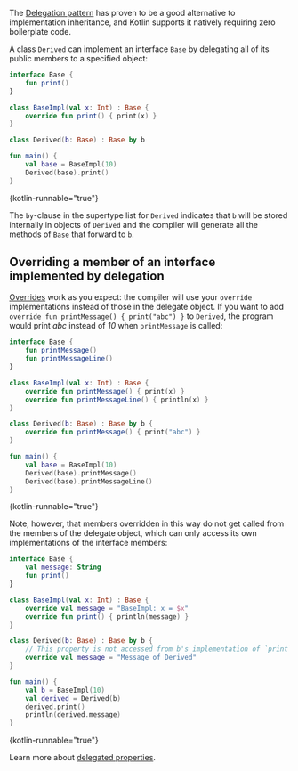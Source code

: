 [//]: # (title: Delegation)

The [Delegation pattern](https://en.wikipedia.org/wiki/Delegation_pattern) has proven to be a good alternative to 
implementation inheritance, and Kotlin supports it natively requiring zero boilerplate code.

A class `Derived` can implement an interface `Base` by delegating all of its public members to a specified object:

```kotlin
interface Base {
    fun print()
}

class BaseImpl(val x: Int) : Base {
    override fun print() { print(x) }
}

class Derived(b: Base) : Base by b

fun main() {
    val base = BaseImpl(10)
    Derived(base).print()
}
```
{kotlin-runnable="true"}

The `by`-clause in the supertype list for `Derived` indicates that `b` will be stored internally in objects 
of `Derived` and the compiler will generate all the methods of `Base` that forward to `b`.

## Overriding a member of an interface implemented by delegation 

[Overrides](inheritance.md#overriding-methods) work as you expect: the compiler will use your `override` 
implementations instead of those in the delegate object. If you want to add `override fun printMessage() { print("abc") }` to 
`Derived`, the program would print *abc* instead of *10* when `printMessage` is called:

```kotlin
interface Base {
    fun printMessage()
    fun printMessageLine()
}

class BaseImpl(val x: Int) : Base {
    override fun printMessage() { print(x) }
    override fun printMessageLine() { println(x) }
}

class Derived(b: Base) : Base by b {
    override fun printMessage() { print("abc") }
}

fun main() {
    val base = BaseImpl(10)
    Derived(base).printMessage()
    Derived(base).printMessageLine()
}
```
{kotlin-runnable="true"}

Note, however, that members overridden in this way do not get called from the members of the 
delegate object, which can only access its own implementations of the interface members:

```kotlin
interface Base {
    val message: String
    fun print()
}

class BaseImpl(val x: Int) : Base {
    override val message = "BaseImpl: x = $x"
    override fun print() { println(message) }
}

class Derived(b: Base) : Base by b {
    // This property is not accessed from b's implementation of `print`
    override val message = "Message of Derived"
}

fun main() {
    val b = BaseImpl(10)
    val derived = Derived(b)
    derived.print()
    println(derived.message)
}
```
{kotlin-runnable="true"}

Learn more about [delegated properties](delegated-properties.md).
